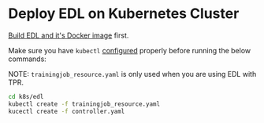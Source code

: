 # Deploy EDL on Kubernetes Cluster

[Build EDL and it's Docker image](../build/build_edl_controller.md) first.

Make sure you have `kubectl`
[configured](https://kubernetes.io/docs/tasks/tools/install-kubectl/) properly
before running the below commands:

NOTE: `trainingjob_resource.yaml` is only used when you are using EDL with TPR.

```bash
cd k8s/edl
kubectl create -f trainingjob_resource.yaml
kucectl create -f controller.yaml
```